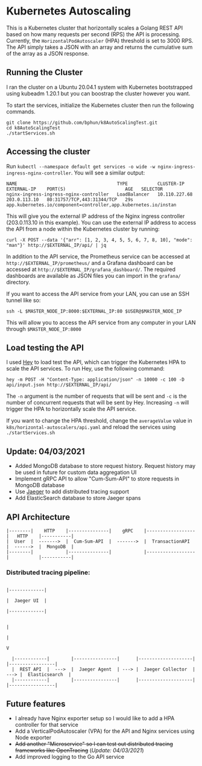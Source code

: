 # Kubernetes Autoscaling

This is a Kubernetes cluster that horizontally scales a Golang REST API based on how many requests per second (RPS) the API is processing. Currently, the `HorizontalPodAutoscaler` (HPA) threshold is set to 3000 RPS. The API simply takes a JSON with an array and returns the cumulative sum of the array as a JSON response.

## Running the Cluster
I ran the cluster on a Ubuntu 20.04.1 system with Kubernetes bootstrapped using kubeadm 1.20.1 but you can boostrap the cluster however you want. 

To start the services, initialize the Kubernetes cluster then run the following commands.
```
git clone https://github.com/bphun/k8AutoScalingTest.git
cd k8AutoScalingTest
./startServices.sh
```

## Accessing the cluster
Run `kubectl --namespace default get services -o wide -w nginx-ingress-ingress-nginx-controller`. You will see a similar output:
```
NAME                                     TYPE           CLUSTER-IP      EXTERNAL-IP    PORT(S)                      AGE   SELECTOR
nginx-ingress-ingress-nginx-controller   LoadBalancer   10.110.227.68   203.0.113.10   80:31757/TCP,443:31344/TCP   29s   app.kubernetes.io/component=controller,app.kubernetes.io/instan
```

This will give you the external IP address of the Nginx ingress controller (203.0.113.10 in this example). You can use the external IP address to access the API from a node within the Kubernetes cluster by running:
```
curl -X POST --data '{"arr": [1, 2, 3, 4, 5, 5, 6, 7, 8, 10], "mode": "man"}' http://$EXTERNAL_IP/api/ | jq
```

In addition to the API service, the Prometheus service can be accessed at `http://$EXTERNAL_IP/prometheus/` and a Grafana dashboard can be accessed at `http://$EXTERNAL_IP/grafana_dashboard/`. The required dashboards are available as JSON files you can import in the `grafana/` directory.

If you want to access the API service from your LAN, you can use an SSH tunnel like so:
```
ssh -L $MASTER_NODE_IP:8000:$EXTERNAL_IP:80 $USER@$MASTER_NODE_IP
```
This will allow you to access the API service from any computer in your LAN through `$MASTER_NODE_IP:8000`

## Load testing the API
I used [Hey](https://github.com/rakyll/hey) to load test the API, which can trigger the Kubernetes HPA to scale the API services. To run Hey, use the following command:
```
hey -m POST -H "Content-Type: application/json" -n 10000 -c 100 -D api/input.json http://$EXTERNAL_IP/api/ 
```
The `-n` argument is the number of requests that will be sent and `-c` is the number of concurrent requests that will be sent by Hey. Increasing `-n` will trigger the HPA to horizontally scale the API service.

If you want to change the HPA threshold, change the `averageValue` value in `k8s/horizontal-autoscalers/api.yaml` and reload the services using `./startServices.sh`

## Update: 04/03/2021
* Added MongoDB database to store request history. Request history may be used in future for custom data aggregation UI
* Implement gRPC API to allow "Cum-Sum-API" to store requests in MongoDB database
* Use [Jaeger](https://www.jaegertracing.io) to add distributed tracing support
* Add ElasticSearch database to store Jaeger spans

## API Architecture
```
|--------|    HTTP    |---------------|    gRPC    |------------------|   HTTP    |-----------|
|  User  |  ------->  |  Cum-Sum-API  |  ------->  |  TransactionAPI  |  ------>  |  MongoDB  |  
|--------|            |---------------|            |------------------|           |-----------|
```

### Distributed tracing pipeline:
```
                                                                              |-------------|
                                                                              |  Jaeger UI  |
                                                                              |-------------|

                                                                                    |
                                                                                    |
                                                                                    V

  |------------|        |----------------|      |--------------------|      |-----------------|
  |  REST API  |  --->  |  Jaeger Agent  | ---> |  Jaeger Collector  | ---> |  Elasticsearch  |
  |------------|        |----------------|      |--------------------|      |-----------------|
```

## Future features
* I already have Nginx exporter setup so I would like to add a HPA controller for that service
* Add a VerticalPodAutoscaler (VPA) for the API and Nginx services using Node exporter
* ~~Add another "Microservice" so I can test out distributed tracing frameworks like OpenTracing~~ (*Update: 04/03/2021*)
* Add improved logging to the Go API service